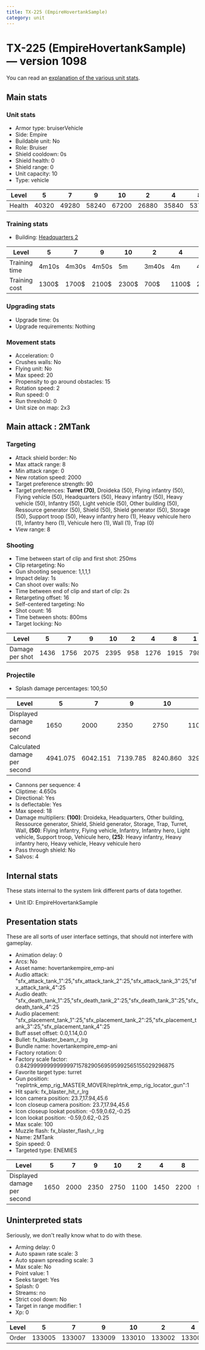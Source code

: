 ```yaml
---
title: TX-225 (EmpireHovertankSample)
category: unit
---
```


# TX-225 (EmpireHovertankSample) — version 1098

You can read an [explanation  of the various unit stats](unitexplained.md).

## Main stats

### Unit stats

  * Armor type: bruiserVehicle
  * Side: Empire
  * Buildable unit: No
  * Role: Bruiser
  * Shield cooldown: 0s
  * Shield health: 0
  * Shield range: 0
  * Unit capacity: 10
  * Type: vehicle

|Level |5    |7    |9    |10   |2    |4    |8    |1    |6    |3    |
|------|-----|-----|-----|-----|-----|-----|-----|-----|-----|-----|
|Health|40320|49280|58240|67200|26880|35840|53760|22400|44800|31360|


### Training stats

  * Building: [Headquarters 2](empireHQ.html)

|Level        |5    |7    |9    |10   |2    |4    |8    |1    |6    |3    |
|-------------|-----|-----|-----|-----|-----|-----|-----|-----|-----|-----|
|Training time|4m10s|4m30s|4m50s|5m   |3m40s|4m   |4m40s|3m20s|4m20s|3m50s|
|Training cost|1300$|1700$|2100$|2300$|700$ |1100$|2000$|500$ |1500$|900$ |


### Upgrading stats

  * Upgrade time: 0s
  * Upgrade requirements: Nothing

### Movement stats

  * Acceleration: 0
  * Crushes walls: No
  * Flying unit: No
  * Max speed: 20
  * Propensity to go around obstacles: 15
  * Rotation speed: 2
  * Run speed: 0
  * Run threshold: 0
  * Unit size on map: 2x3

## Main attack : 2MTank

### Targeting

  * Attack shield border: No
  * Max attack range: 8
  * Min attack range: 0
  * New rotation speed: 2000
  * Target preference strength: 90
  * Target preferences: **Turret (70)**, Droideka (50), Flying infantry (50), Flying vehicle (50), Headquarters (50), Heavy infantry (50), Heavy vehicle (50), Infantry (50), Light vehicle (50), Other building (50), Ressource generator (50), Shield (50), Shield generator (50), Storage (50), Support troop (50), Heavy infantry hero (1), Heavy vehicule hero (1), Infantry hero (1), Vehicule hero (1), Wall (1), Trap (0)
  * View range: 8

### Shooting

  * Time between start of clip and first shot: 250ms
  * Clip retargeting: No
  * Gun shooting sequence: 1,1,1,1
  * Impact delay: 1s
  * Can shoot over walls: No
  * Time between end of clip and start of clip: 2s
  * Retargeting offset: 16
  * Self-centered targeting: No
  * Shot count: 16
  * Time between shots: 800ms
  * Target locking: No

|Level          |5   |7   |9   |10  |2  |4   |8   |1  |6   |3   |
|---------------|----|----|----|----|---|----|----|---|----|----|
|Damage per shot|1436|1756|2075|2395|958|1276|1915|798|1596|1118|


### Projectile

  * Splash damage percentages: 100,50

|Level                       |5       |7       |9       |10      |2       |4       |8       |1       |6       |3       |
|----------------------------|--------|--------|--------|--------|--------|--------|--------|--------|--------|--------|
|Displayed damage per second |1650    |2000    |2350    |2750    |1100    |1450    |2200    |900     |1800    |1300    |
|Calculated damage per second|4941.075|6042.151|7139.785|8240.860|3296.344|4390.538|6589.247|2745.806|5491.613|3846.882|


  * Cannons per sequence: 4
  * Cliptime: 4.650s
  * Directional: Yes
  * Is deflectable: Yes
  * Max speed: 18
  * Damage multipliers: **(100)**: Droideka, Headquarters, Other building, Ressource generator, Shield, Shield generator, Storage, Trap, Turret, Wall, **(50)**: Flying infantry, Flying vehicle, Infantry, Infantry hero, Light vehicle, Support troop, Vehicule hero, **(25)**: Heavy infantry, Heavy infantry hero, Heavy vehicle, Heavy vehicule hero
  * Pass through shield: No
  * Salvos: 4

## Internal stats

These stats internal to the system link different parts of data together.

  * Unit ID: EmpireHovertankSample

## Presentation stats

These are all sorts of user interface settings, that should not interfere with gameplay.

  * Animation delay: 0
  * Arcs: No
  * Asset name: hovertankempire_emp-ani
  * Audio attack: "sfx_attack_tank_1":25,"sfx_attack_tank_2":25,"sfx_attack_tank_3":25,"sfx_attack_tank_4":25
  * Audio death: "sfx_death_tank_1":25,"sfx_death_tank_2":25,"sfx_death_tank_3":25,"sfx_death_tank_4":25
  * Audio placement: "sfx_placement_tank_1":25,"sfx_placement_tank_2":25,"sfx_placement_tank_3":25,"sfx_placement_tank_4":25
  * Buff asset offset: 0.0,1.14,0.0
  * Bullet: fx_blaster_beam_r_lrg
  * Bundle name: hovertankempire_emp-ani
  * Factory rotation: 0
  * Factory scale factor: 0.842999999999999971578290569595992565155029296875
  * Favorite target type: turret
  * Gun position: "replrtnk_emp_rig_MASTER_MOVER/replrtnk_emp_rig_locator_gun":1
  * Hit spark: fx_blaster_hit_r_lrg
  * Icon camera position: 23.7,17.94,45.6
  * Icon closeup camera position: 23.7,17.94,45.6
  * Icon closeup lookat position: -0.59,0.62,-0.25
  * Icon lookat position: -0.59,0.62,-0.25
  * Max scale: 100
  * Muzzle flash: fx_blaster_flash_r_lrg
  * Name: 2MTank
  * Spin speed: 0
  * Targeted type: ENEMIES

|Level                      |5   |7   |9   |10  |2   |4   |8   |1  |6   |3   |
|---------------------------|----|----|----|----|----|----|----|---|----|----|
|Displayed damage per second|1650|2000|2350|2750|1100|1450|2200|900|1800|1300|


## Uninterpreted stats

Seriously, we don't really know what to do with these.

  * Arming delay: 0
  * Auto spawn rate scale: 3
  * Auto spawn spreading scale: 3
  * Max scale: No
  * Point value: 1
  * Seeks target: Yes
  * Splash: 0
  * Streams: no
  * Strict cool down: No
  * Target in range modifier: 1
  * Xp: 0

|Level|5     |7     |9     |10    |2     |4     |8     |1     |6     |3     |
|-----|------|------|------|------|------|------|------|------|------|------|
|Order|133005|133007|133009|133010|133002|133004|133008|133001|133006|133003|


